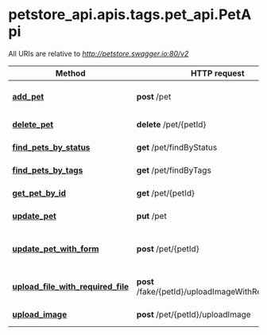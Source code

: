 <a name="__pageTop"></a>
# petstore_api.apis.tags.pet_api.PetApi

All URIs are relative to *http://petstore.swagger.io:80/v2*

Method | HTTP request | Description
------------- | ------------- | -------------
[**add_pet**](../../paths/pet/post.md) | **post** /pet | Add a new pet to the store
[**delete_pet**](../../paths/pet_pet_id/delete.md) | **delete** /pet/{petId} | Deletes a pet
[**find_pets_by_status**](../../paths/pet_find_by_status/get.md) | **get** /pet/findByStatus | Finds Pets by status
[**find_pets_by_tags**](../../paths/pet_find_by_tags/get.md) | **get** /pet/findByTags | Finds Pets by tags
[**get_pet_by_id**](../../paths/pet_pet_id/get.md) | **get** /pet/{petId} | Find pet by ID
[**update_pet**](../../paths/pet/put.md) | **put** /pet | Update an existing pet
[**update_pet_with_form**](../../paths/pet_pet_id/post.md) | **post** /pet/{petId} | Updates a pet in the store with form data
[**upload_file_with_required_file**](../../paths/fake_pet_id_upload_image_with_required_file/post.md) | **post** /fake/{petId}/uploadImageWithRequiredFile | uploads an image (required)
[**upload_image**](../../paths/pet_pet_id_upload_image/post.md) | **post** /pet/{petId}/uploadImage | uploads an image
